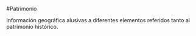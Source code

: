 #Patrimonio

Información geográfica alusivas a diferentes elementos referidos tanto al patrimonio histórico.
